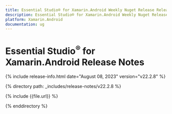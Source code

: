 ```yaml
---
title: Essential Studio® for Xamarin.Android Weekly Nuget Release Release Notes  
description: Essential Studio® for Xamarin.Android Weekly Nuget Release Release Notes  
platform: Xamarin.Android
documentation: ug
---
```


# Essential Studio<sup>®</sup> for Xamarin.Android  Release Notes  

{% include release-info.html date="August 08, 2023"  version="v22.2.8" %} 

{% directory path: _includes/release-notes/v22.2.8 %}

{% include {{file.url}} %}

{% enddirectory %}